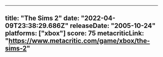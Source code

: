 
---
title: "The Sims 2"
date: "2022-04-09T23:38:29.686Z"
releaseDate: "2005-10-24"
platforms: ["xbox"]
score: 75
metacriticLink: "https://www.metacritic.com/game/xbox/the-sims-2"
---
